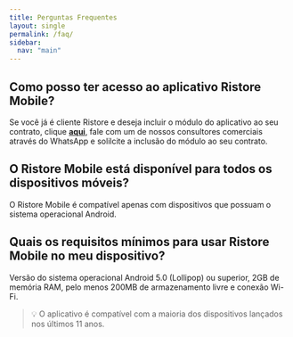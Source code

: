 ```yaml
---
title: Perguntas Frequentes
layout: single
permalink: /faq/
sidebar:
  nav: "main"
---
```


## Como posso ter acesso ao aplicativo Ristore Mobile?
Se você já é cliente Ristore e deseja incluir o módulo do aplicativo ao seu contrato, clique **[aqui](https://wa.me/555530289900?text=Ol%C3%A1!%20Gostaria%20de%20mais%20informa%C3%A7%C3%B5es%20sobre%20o%20Ristore%20Mobile!
)**, fale com um de nossos consultores comerciais através do WhatsApp e solilcite a inclusão do módulo ao seu contrato.

## O Ristore Mobile está disponível para todos os dispositivos móveis?
O Ristore Mobile é compatível apenas com dispositivos que possuam o sistema operacional Android.

## Quais os requisitos mínimos para usar Ristore Mobile no meu dispositivo?
Versão do sistema operacional Android 5.0 (Lollipop) ou superior, 2GB de memória RAM, pelo menos 200MB de armazenamento livre e conexão Wi-Fi.
> 💡 O aplicativo é compatível com a maioria dos dispositivos lançados nos últimos 11 anos.